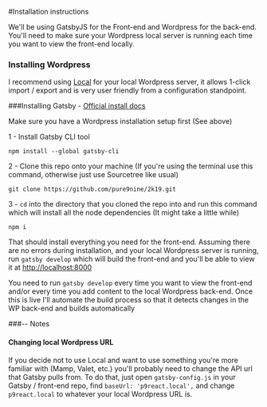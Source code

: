#Installation instructions

We'll be using GatsbyJS for the Front-end and Wordpress for the back-end. You'll need to make sure your Wordpress local server is running each time you want to view the front-end locally.

### Installing Wordpress
I recommend using [Local](https://local.getflywheel.com/) for your local Wordpress server, it allows 1-click import / export and is very user friendly from a configuration standpoint. 

###Installing Gatsby - [Official install docs](https://www.gatsbyjs.org/docs/)

Make sure you have a Wordpress installation setup first (See above)

1 - Install Gatsby CLI tool

    npm install --global gatsby-cli

2 - Clone this repo onto your machine (If you're using the terminal use this command, otherwise just use Sourcetree like usual)

    git clone https://github.com/pure9nine/2k19.git

3 - `cd` into the directory that you cloned the repo into and run this command which will install all the node dependencies (It might take a little while)

    npm i

That should install everything you need for the front-end. Assuming there are no errors during installation, and your local Wordpress server is running, run `gatsby develop` which will build the front-end and you'll be able to view it at [http://localhost:8000](http://localhost:8000)

You need to run `gatsby develop` every time you want to view the front-end and/or every time you add content to the local Wordpress back-end. Once this is live I'll automate the build process so that it detects changes in the WP back-end and builds automatically

###-- Notes

#### Changing local Wordpress URL
If you decide not to use Local and want to use something you're more familiar with (Mamp, Valet, etc.) you'll probably need to change the API url that Gatsby pulls from. To do that, just open `gatsby-config.js` in your Gatsby / front-end repo, find `baseUrl: 'p9react.local',` and change `p9react.local` to whatever your local Wordpress URL is.
